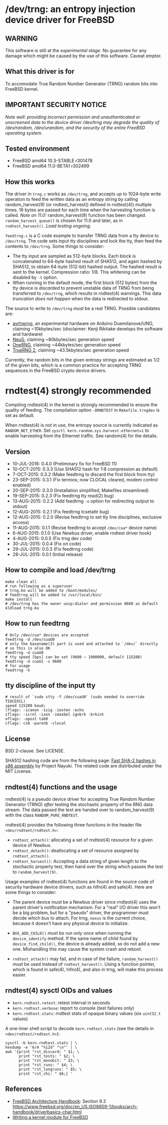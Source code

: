 # /dev/trng: an entropy injection device driver for FreeBSD

## WARNING

This software is still at the *experimental stage*. No guarantee for any damage
which might be caused by the use of this software. Caveat emptor.

## What this driver is for

To accomodate True Random Number Generator (TRNG) random bits into FreeBSD
kernel.

## IMPORTANT SECURITY NOTICE

*Note well: providing incorrect permission and unauthenticated or unscreened
data to the device driver /dev/trng may degrade the quality of /dev/random,
/dev/urandom, and the security of the entire FreeBSD operating system.*

## Tested environment

* FreeBSD amd64 10.3-STABLE r301478
* FreeBSD amd64 11.0-BETA1 r302499

## How this works

The driver in `trng.c` works as `/dev/trng`, and accepts up to 1024-byte write
operation to feed the written data as an entropy string by calling
random\_harvest(9) (or rndtest\_harvest() defined in rndtest(4)) multiple
times. 16 bytes are passed for each time when the harvesting function is
called. *Note on 11.0:* random\_harvest(9) function has been changed. `random_harvest_queue()` is chosen for 11.0 and later, as in `rndtest_harvest()`. *Load testing ongoing.*

`feedtrng.c` is a C code example to transfer TRNG data from a tty device to
`/dev/trng`. The code sets input tty disciplines and lock the tty, then feed
the contents to `/dev/trng`. Some things to consider:

* The tty input are sampled as 512-byte blocks. Each block is concatenated to
64-byte hashed result of SHA512, and again hashed by SHA512, to obtain
64-byte (512-bit) hashed output. The hashed result is sent to the kernel.
Compression ratio: 1/8.  This whitening can be disabled by `-t` option.
* When running in the default mode, the first
block (512 bytes) from the tty device is *discarded* to prevent unstable data
of TRNG from being transferred to `/dev/trng`, which results in rndtest(4)
warnings. This data *truncation does not happen* when the data is redirected to
stdout.

The source to write to `/dev/trng` *must* be a real TRNG. Possible candidates are:

* [avrhwrng](https://github.com/jj1bdx/avrhwrng/), an experimental hardware on Arduino Duemilanove/UNO, claiming ~10kbytes/sec (disclaimer: Kenji Rikitake develops the software and hardware)
* [NeuG](http://www.gniibe.org/memo/development/gnuk/rng/neug.html), claiming ~80kbytes/sec generation speed
* [OneRNG](http://onerng.info), claiming ~44kbytes/sec generation speed
* [TrueRNG 2](https://www.tindie.com/products/ubldit/truerng-hardware-random-number-generator/), claiming ~43.5kbytes/sec generation speed

Currently, the random bits in the given entropy strings are estimated as 1/2 of
the given bits, which is a common practice for accepting TRNG sequences in the
FreeBSD crypto device drivers.

# rndtest(4) strongly recommended

Compiling rndtest(4) in the kernel is strongly recommended to ensure the
quality of feeding. The compilation option `-DRNDTEST` in `Makefile.trngdev` is
set as default.

When rndtest(4) is not in use, the entropy source is currently indicated as
`RANDOM_NET_ETHER`. Set `sysctl kern.random.sys.harvest.ethernet=1` to enable
harvesting from the Ethernet traffic. See random(4) for the details. 

## Version

* 10-JUL-2016: 0.4.0 (Preliminary fix for FreeBSD 11)
* 10-OCT-2015: 0.3.3 (Use SHA512 hash for 1:8 compression as default)
* 7-OCT-2015: 0.3.2 (Make feedtrng to discard the first block from tty)
* 23-SEP-2015: 0.3.1 (Fix termios; now CLOCAL cleared, modem control enabled)
* 20-SEP-2015: 0.3.0 (Installation simplified, Makefiles streamlined)
* 19-SEP-2015: 0.2.3 (Fix feedtrng tty read(2) bug)
* 13-AUG-2015: 0.2.2 (Add feedtrng `-o` option for redirecting output to stdout)
* 12-AUG-2015: 0.2.1 (Fix feedtrng tcsetattr bug)
* 12-AUG-2015: 0.2.0 (Revise feedtrng to set tty line disciplines, exclusive access)
* 11-AUG-2015: 0.1.1 (Revise feedtrng to accept `/dev/cua*` device name)
*  6-AUG-2015: 0.1.0 (Use Newbus driver, enable rndtest driver hook)
*  4-AUG-2015: 0.0.5 (Fix trng dev code)
* 30-JUL-2015: 0.0.4 (Fix on code)
* 29-JUL-2015: 0.0.3 (Fix feedtrng code)
* 28-JUL-2015: 0.0.1 (Initial release)

## How to compile and load /dev/trng

    make clean all
    # run following as a superuser
    # trng.ko will be added to /boot/modules/
    # feedtrng will be added to /usr/local/bin/
    make install
    # /dev/trng has the owner uucp:dialer and permission 0660 as default
    kldload trng.ko

## How to run feedtrng

    # Only /dev/cua* devices are accepted
    feedtrng -d /dev/cuaU0
    # only the basename(3) part is used and attached to `/dev/` directly
    # so this is also OK
    feedtrng -d cuaU0
    # tty speed [bps] can be set (9600 ~ 1000000, default 115200)
    feedtrng -d cuaU1 -s 9600
    # for usage
    feedtrng -h

## tty discipline of the input tty

    # result of `sudo stty -f /dev/cuaU0` (sudo needed to override TIOCEXCL)
    speed 115200 baud;
    lflags: -icanon -isig -iexten -echo
    iflags: -icrnl -ixon -imaxbel ignbrk -brkint
    oflags: -opost tab0
    cflags: cs8 -parenb -clocal

## License

BSD 2-clause. See LICENSE.

SHA512 hashing code are from the following page: [Fast SHA-2 hashes in x86
assembly](http://www.nayuki.io/page/fast-sha2-hashes-in-x86-assembly) by
Project Nayuki. The related code are distributed under the MIT License.

## rndtest(4) functions and the usage

rndtest(4) is a pseudo device driver for accepting True Random Number
Generator (TRNG) *after* testing the stochastic property of the RNG data
stream.  The data passed the test are handed over to random_harvest(9)
with the class `RANDOM_PURE_RNDTEST`.

rndtest(4) provides the following three functions in the header file `<dev/rndtent/rndtest.h>`:

* `rndtest_attach()`: allocating a set of rndtest(4) resource for a given
  device of Newbus.
* `rndtest_detach()`: deallocating a set of resource assigned by
  `rndtest_attach()`.
* `rndtest_harvest()`: Accepting a data string of given length to the
  stochactic property test, then hand over the string which passes the
  test to `random_harvest(9)`.

Usage examples of rndtest(4) functions are found in the source code of
security hardware device drivers, such as hifn(4) and safe(4). Here are
some things to consider:

* The parent device *must* be a Newbus driver since rndtest(4) uses the
  parent driver's notification mechanism. For a "real" I/O driver this
  won't be a big problem, but for a "pseudo" driver, the programmer must
  decide which bus to attach.  For trng, `nexus` is the current choice,
  because it doesn't have any physical device to initialize.

* `BUS_ADD_CHILD()` *must be run only once* when running the
  `device_identify` method. If the same name of child found by
  `device_find_child()`, the device is already added, so do not add a
  new one. Mishandling this may cause the system crash and reboot.

* `rndtest_attach()` may fail, and in case of the failure,
  `random_harvest()` must be used instead of `rndtest_harvest()`. Using
  a function pointer, which is found in safe(4), hifn(4), and also in
  trng, will make this process easier.

## rndtest(4) sysctl OIDs and values

* `kern.rndtest.retest`: retest interval in seconds
* `kern.rndtest.verbose`: report to console (test failures only)
* `kern.rndtest.stats`: rndtest stats of opaque binary values (six `uint32_t` values)

A one-liner shell script to decode `kern.rndtest.stats` (see the details in
`<dev/rndtest/rndtest.h>`):

```
sysctl -b kern.rndtest.stats | \
hexdump -e '6/4 "%12d" "\n"' | \
awk '{print "rst_discard: " $1; \
      print "rst_tests: " $2; \
      print "rst_monobit: " $3; \
      print "rst_runs: " $4; \
      print "rst_longruns: " $5; \
      print "rst_chi: " $6;} '
```

## References

* [FreeBSD Architecture Handbook](https://www.freebsd.org/doc/en_US.ISO8859-1/books/arch-handbook/index.html): Section 9.3 <https://www.freebsd.org/doc/en_US.ISO8859-1/books/arch-handbook/driverbasics-char.html>
* [Writing a kernel module for FreeBSD](http://www.freesoftwaremagazine.com/articles/writing_a_kernel_module_for_freebsd)
